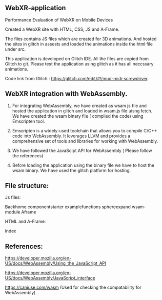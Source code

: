 ## WebXR-application

Performance Evaluation of WebXR on Mobile Devices

Created a WebXR site with HTML, CSS, JS and A-Frame. 

The files contains JS files which are created for 3D animations. And hosted the sites in glitch in assests and loaded the animations inside the html file under src. 

This application is developed on Glitch IDE. All the files are copied from Glitch to git. Please test the application using glitch as it has all neccssary animations.

Code link from Glitch : https://glitch.com/edit/#!/mud-midi-screwdriver. 

## WebXR integration with WebAssembly. 

1. For integrating WebAssembly, we have created as wsam js file and hosted the application in glitch and loaded in wsam.js file uisng fetch. We have created the wsam binary file ( complied the code) using Emscripten tool. 

2. Emscripten is a widely-used toolchain that allows you to compile C/C++ code into WebAssembly. It leverages LLVM and provides a comprehensive set of tools and libraries for working with WebAssembly.

3. We have followed the JavaScipt API for WebAssembly ( Please follow the references)  

4. Before loading the application using the binary file we have to host the wsam binary. We have used the glitch platform for hosting. 

## File structure: 

Js files: 

Backhome
componentstarter
examplefunctions
sphereexpand
wsam-module
Aframe

HTML and A-Frame: 

index

## References: 

https://developer.mozilla.org/en-US/docs/WebAssembly/Using_the_JavaScript_API

https://developer.mozilla.org/en-US/docs/WebAssembly/JavaScript_interface

https://caniuse.com/wasm (Used for checking the compatability for WebAssembly) 
